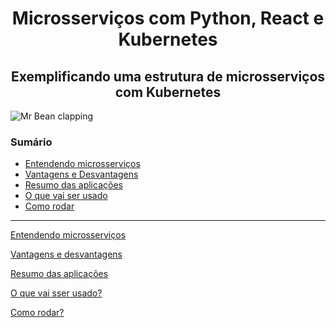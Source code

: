 <h1 align="center">Microsserviços com Python, React e Kubernetes</h1>
<h2 align="center">Exemplificando uma estrutura de microsserviços com Kubernetes</h2>

<img align="center" src="./assets/clap-mr-bean.gif" alt="Mr Bean clapping"/>

<br />

<h3>Sumário</h3>

 - [Entendendo microsserviços](#entendendo-microsservicos)
 - [Vantagens e Desvantagens](#vantagens-desvantagens)
 - [Resumo das aplicações](#resumo-das-aplicacoes)
 - [O que vai ser usado](#o-que-vai-ser-usado)
 - [Como rodar](#como-rodar)

<hr />

[Entendendo microsserviços](#entendendo-microsservicos)

[Vantagens e desvantagens](#vantagens-desvantagens)

[Resumo das aplicações](#resumo-das-aplicacoes)

[O que vai sser usado?](#o-que-vai-ser-usado)

[Como rodar?](#como-rodar)